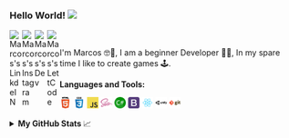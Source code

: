 ### Hello World! <img src="https://media.giphy.com/media/hvRJCLFzcasrR4ia7z/giphy.gif" width="25px"> 
<a href="https://www.linkedin.com/in/marcos-guilherme-g-m-campos/" target="_blank">
  <img align="left" alt="Marcos's LinkdeIN" width="22px" src="https://cdn.jsdelivr.net/npm/simple-icons@v3/icons/linkedin.svg" c/>
</a>
<a href="https://www.instagram.com/markimg22/" target="_blank">
  <img align="left" alt="Marcos's Instagram" width="22px" src="https://cdn.jsdelivr.net/npm/simple-icons@v3/icons/instagram.svg" />
</a>
<a href="https://dev.to/markimg22" target="_blank">
  <img align="left" alt="Marcos's Dev" width="22px" src="https://dev-to.s3.us-east-2.amazonaws.com/favicon.ico" />
</a>
<a href="https://leetcode.com/Markimg22/" target="_blank">
  <img align="left" alt="Marcos's LettCode" width="22px" src="https://cdn.jsdelivr.net/npm/simple-icons@v3/icons/leetcode.svg" />
</a>

<br/>

I'm Marcos 🤓🖖, I am a beginner Developer 🧑‍💻, In my spare time I like to create games 🕹️.

**Languages and Tools:**

<code><img height="20" src="https://raw.githubusercontent.com/github/explore/80688e429a7d4ef2fca1e82350fe8e3517d3494d/topics/html/html.png"></code>
<code><img height="20" src="https://raw.githubusercontent.com/github/explore/80688e429a7d4ef2fca1e82350fe8e3517d3494d/topics/css/css.png"></code>
<code><img height="20" src="https://raw.githubusercontent.com/github/explore/80688e429a7d4ef2fca1e82350fe8e3517d3494d/topics/javascript/javascript.png"></code>
<code><img height="20" src="https://raw.githubusercontent.com/github/explore/80688e429a7d4ef2fca1e82350fe8e3517d3494d/topics/sass/sass.png"></code>
<code><img height="20" src="https://raw.githubusercontent.com/github/explore/80688e429a7d4ef2fca1e82350fe8e3517d3494d/topics/csharp/csharp.png"></code>
<code><img height="20" src="https://raw.githubusercontent.com/github/explore/80688e429a7d4ef2fca1e82350fe8e3517d3494d/topics/bootstrap/bootstrap.png"></code>
<code><img height="20" src="https://raw.githubusercontent.com/github/explore/80688e429a7d4ef2fca1e82350fe8e3517d3494d/topics/react/react.png"></code>
<code><img height="20" src="https://raw.githubusercontent.com/github/explore/80688e429a7d4ef2fca1e82350fe8e3517d3494d/topics/unity/unity.png"></code>
<code><img height="20" src="https://raw.githubusercontent.com/github/explore/80688e429a7d4ef2fca1e82350fe8e3517d3494d/topics/git/git.png"></code>

<details>
  <summary>
    <strong>My GitHub Stats </strong>📈 
  </summary>
  <p align="center"> <img src="https://github-readme-stats.vercel.app/api?username=Markimg22&show_icons=true&theme=gotham&repo=github-readme-stats" alt="Marcos Stats" />
</details>

